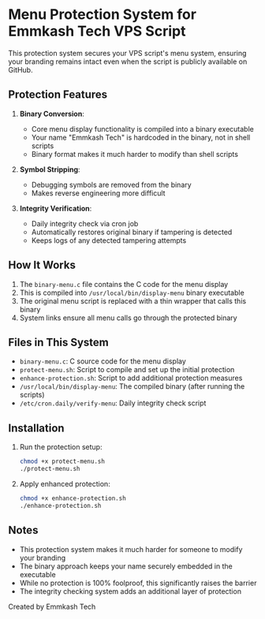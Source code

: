 # Menu Protection System for Emmkash Tech VPS Script

This protection system secures your VPS script's menu system, ensuring your branding remains intact even when the script is publicly available on GitHub.

## Protection Features

1. **Binary Conversion**: 
   - Core menu display functionality is compiled into a binary executable
   - Your name "Emmkash Tech" is hardcoded in the binary, not in shell scripts
   - Binary format makes it much harder to modify than shell scripts

2. **Symbol Stripping**:
   - Debugging symbols are removed from the binary
   - Makes reverse engineering more difficult

3. **Integrity Verification**:
   - Daily integrity check via cron job
   - Automatically restores original binary if tampering is detected
   - Keeps logs of any detected tampering attempts

## How It Works

1. The `binary-menu.c` file contains the C code for the menu display
2. This is compiled into `/usr/local/bin/display-menu` binary executable
3. The original menu script is replaced with a thin wrapper that calls this binary
4. System links ensure all menu calls go through the protected binary

## Files in This System

- `binary-menu.c`: C source code for the menu display
- `protect-menu.sh`: Script to compile and set up the initial protection
- `enhance-protection.sh`: Script to add additional protection measures
- `/usr/local/bin/display-menu`: The compiled binary (after running the scripts)
- `/etc/cron.daily/verify-menu`: Daily integrity check script

## Installation

1. Run the protection setup:
   ```bash
   chmod +x protect-menu.sh
   ./protect-menu.sh
   ```

2. Apply enhanced protection:
   ```bash
   chmod +x enhance-protection.sh
   ./enhance-protection.sh
   ```

## Notes

- This protection system makes it much harder for someone to modify your branding
- The binary approach keeps your name securely embedded in the executable
- While no protection is 100% foolproof, this significantly raises the barrier
- The integrity checking system adds an additional layer of protection

Created by Emmkash Tech 